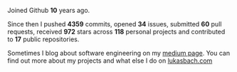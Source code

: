 Joined Github **10** years ago.

Since then I pushed **4359** commits, opened **34** issues, submitted **60** pull requests, received **972** stars across **118** personal projects and contributed to **17** public repositories.

Sometimes I blog about software engineering on my [medium page](https://medium.com/@lukasbach). You can find out more about my projects and what else I do on [lukasbach.com](https://lukasbach.com)
